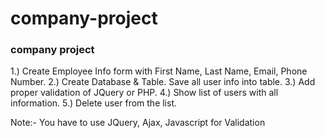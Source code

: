 # company-project
<h3>company project</h3>

1.) Create Employee Info form with First Name, Last Name, Email, Phone Number.
2.) Create Database & Table. Save all user info into table.
3.) Add proper validation of JQuery or PHP.
4.) Show list of users with all information.
5.) Delete user from the list.

Note:- You have to use JQuery, Ajax, Javascript for Validation
